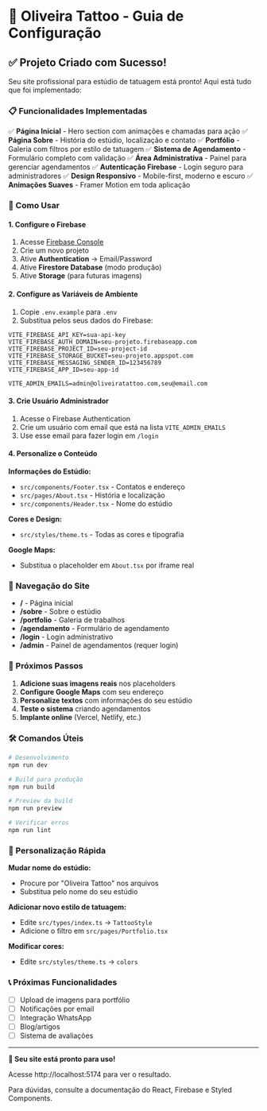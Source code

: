 # 🎨 Oliveira Tattoo - Guia de Configuração

## ✅ Projeto Criado com Sucesso!

Seu site profissional para estúdio de tatuagem está pronto! Aqui está tudo que foi implementado:

### 📋 Funcionalidades Implementadas

✅ **Página Inicial** - Hero section com animações e chamadas para ação
✅ **Página Sobre** - História do estúdio, localização e contato
✅ **Portfólio** - Galeria com filtros por estilo de tatuagem
✅ **Sistema de Agendamento** - Formulário completo com validação
✅ **Área Administrativa** - Painel para gerenciar agendamentos
✅ **Autenticação Firebase** - Login seguro para administradores
✅ **Design Responsivo** - Mobile-first, moderno e escuro
✅ **Animações Suaves** - Framer Motion em toda aplicação

### 🚀 Como Usar

#### 1. Configure o Firebase

1. Acesse [Firebase Console](https://console.firebase.google.com/)
2. Crie um novo projeto
3. Ative **Authentication** → Email/Password
4. Ative **Firestore Database** (modo produção)
5. Ative **Storage** (para futuras imagens)

#### 2. Configure as Variáveis de Ambiente

1. Copie `.env.example` para `.env`
2. Substitua pelos seus dados do Firebase:

```env
VITE_FIREBASE_API_KEY=sua-api-key
VITE_FIREBASE_AUTH_DOMAIN=seu-projeto.firebaseapp.com
VITE_FIREBASE_PROJECT_ID=seu-project-id
VITE_FIREBASE_STORAGE_BUCKET=seu-projeto.appspot.com
VITE_FIREBASE_MESSAGING_SENDER_ID=123456789
VITE_FIREBASE_APP_ID=seu-app-id

VITE_ADMIN_EMAILS=admin@oliveiratattoo.com,seu@email.com
```

#### 3. Crie Usuário Administrador

1. Acesse o Firebase Authentication
2. Crie um usuário com email que está na lista `VITE_ADMIN_EMAILS`
3. Use esse email para fazer login em `/login`

#### 4. Personalize o Conteúdo

**Informações do Estúdio:**

- `src/components/Footer.tsx` - Contatos e endereço
- `src/pages/About.tsx` - História e localização
- `src/components/Header.tsx` - Nome do estúdio

**Cores e Design:**

- `src/styles/theme.ts` - Todas as cores e tipografia

**Google Maps:**

- Substitua o placeholder em `About.tsx` por iframe real

### 📱 Navegação do Site

- **/** - Página inicial
- **/sobre** - Sobre o estúdio
- **/portfolio** - Galeria de trabalhos
- **/agendamento** - Formulário de agendamento
- **/login** - Login administrativo
- **/admin** - Painel de agendamentos (requer login)

### 🎯 Próximos Passos

1. **Adicione suas imagens reais** nos placeholders
2. **Configure Google Maps** com seu endereço
3. **Personalize textos** com informações do seu estúdio
4. **Teste o sistema** criando agendamentos
5. **Implante online** (Vercel, Netlify, etc.)

### 🛠️ Comandos Úteis

```bash
# Desenvolvimento
npm run dev

# Build para produção
npm run build

# Preview da build
npm run preview

# Verificar erros
npm run lint
```

### 🔧 Personalização Rápida

**Mudar nome do estúdio:**

- Procure por "Oliveira Tattoo" nos arquivos
- Substitua pelo nome do seu estúdio

**Adicionar novo estilo de tatuagem:**

- Edite `src/types/index.ts` → `TattooStyle`
- Adicione o filtro em `src/pages/Portfolio.tsx`

**Modificar cores:**

- Edite `src/styles/theme.ts` → `colors`

### 📞 Próximas Funcionalidades

- [ ] Upload de imagens para portfólio
- [ ] Notificações por email
- [ ] Integração WhatsApp
- [ ] Blog/artigos
- [ ] Sistema de avaliações

---

**🎉 Seu site está pronto para uso!**

Acesse http://localhost:5174 para ver o resultado.

Para dúvidas, consulte a documentação do React, Firebase e Styled Components.
